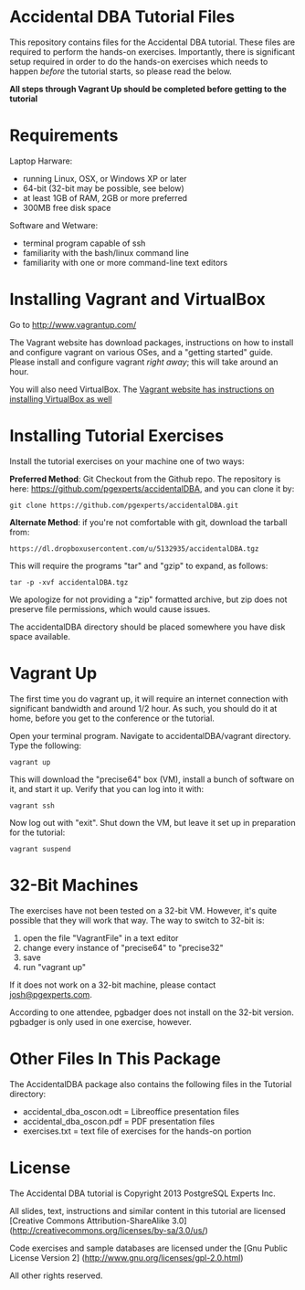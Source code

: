 Accidental DBA Tutorial Files
=============================

This repository contains files for the Accidental DBA tutorial.
These files are required to perform the hands-on exercises.
Importantly, there is significant setup required in order to
do the hands-on exercises which needs to happen _before_ the
tutorial starts, so please read the below.

**All steps through Vagrant Up should be completed before
getting to the tutorial**

Requirements
=============

Laptop Harware:

* running Linux, OSX, or Windows XP or later
* 64-bit (32-bit may be possible, see below)
* at least 1GB of RAM, 2GB or more preferred
* 300MB free disk space

Software and Wetware:

* terminal program capable of ssh
* familiarity with the bash/linux command line
* familiarity with one or more command-line text editors

Installing Vagrant and VirtualBox
=================================

Go to http://www.vagrantup.com/

The Vagrant website has download packages, instructions
on how to install and configure vagrant on various OSes, and
a "getting started" guide.  Please install and configure
vagrant _right away_; this will take around an hour.

You will also need VirtualBox. The [Vagrant website has
instructions on installing VirtualBox as
well](http://docs.vagrantup.com/v2/virtualbox/index.html)


Installing Tutorial Exercises
=============================

Install the tutorial exercises on your machine one of two
ways:

**Preferred Method**: Git Checkout from the Github repo. The
repository is here: https://github.com/pgexperts/accidentalDBA,
and you can clone it by:

    git clone https://github.com/pgexperts/accidentalDBA.git

**Alternate Method**: if you're not comfortable with git, download
the tarball from:

    https://dl.dropboxusercontent.com/u/5132935/accidentalDBA.tgz

This will require the programs "tar" and "gzip" to expand, as follows:

    tar -p -xvf accidentalDBA.tgz

We apologize for not providing a "zip" formatted archive, but zip does not
preserve file permissions, which would cause issues.

The accidentalDBA directory should be placed somewhere you have disk
space available.

Vagrant Up
==========

The first time you do vagrant up, it will require an internet connection
with significant bandwidth and around 1/2 hour.  As such, you should do
it at home, before you get to the conference or the tutorial.

Open your terminal program. Navigate to accidentalDBA/vagrant directory.
Type the following:

    vagrant up

This will download the "precise64" box (VM), install a bunch of software on
it, and start it up.  Verify that you can log into it with:

    vagrant ssh

Now log out with "exit".  Shut down the VM, but leave it set up in preparation
for the tutorial:

    vagrant suspend

32-Bit Machines
===============

The exercises have not been tested on a 32-bit VM.  However, it's quite possible
that they will work that way.  The way to switch to 32-bit is:

1. open the file "VagrantFile" in a text editor
2. change every instance of "precise64" to "precise32"
3. save
4. run "vagrant up"

If it does not work on a 32-bit machine, please contact josh@pgexperts.com.

According to one attendee, pgbadger does not install on the 32-bit version.  
pgbadger is only used in one exercise, however.

Other Files In This Package
===========================

The AccidentalDBA package also contains the following files in the Tutorial directory:

* accidental_dba_oscon.odt = Libreoffice presentation files
* accidental_dba_oscon.pdf = PDF presentation files
* exercises.txt = text file of exercises for the hands-on portion

License
=======

The Accidental DBA tutorial is Copyright 2013 PostgreSQL Experts Inc.

All slides, text, instructions and similar content in this tutorial are
licensed [Creative Commons Attribution-ShareAlike 3.0]
(http://creativecommons.org/licenses/by-sa/3.0/us/)

Code exercises and sample databases are licensed under the 
[Gnu Public License Version 2]
(http://www.gnu.org/licenses/gpl-2.0.html)

All other rights reserved.






